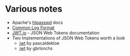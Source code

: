 
# Various notes

+ Apache's [htpasswd](https://httpd.apache.org/docs/2.4/programs/htpasswd.html) docs
+ [Common Log Format](https://en.wikipedia.org/wiki/Common_Log_Format)
+ [JWT.io](https://jwt.io) - JSON Web Tokens documentation
+ Two Implementations of JSON Web Tokens worth a look
    + [jwt](https://github.com/pascaldekloe/jwt) by pascaldekloe
    + [jwt](https://github.com/gbrlsnchs/jwt) by gbrlsnchs

